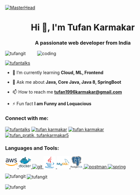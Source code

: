 [![MasterHead](https://developers.giphy.com/branch/master/static/api-512d36c09662682717108a38bbb5c57d.gif)](https://twitter.com/TufanTalks)
<h1 align="center">Hi 👋, I'm Tufan Karmakar</h1>
<h3 align="center">A passionate web developer from India</h3>
<img align="right" alt="coding" width="400" src="https://media.tenor.com/Li7HobCHqa0AAAAi/trial.gif">

<p align="left"> <img src="https://komarev.com/ghpvc/?username=tufangit&label=Profile%20views&color=0e75b6&style=flat" alt="tufangit" /> </p>

<p align="left"> <a href="https://twitter.com/tufantalks" target="blank"><img src="https://img.shields.io/twitter/follow/tufantalks?logo=twitter&style=for-the-badge" alt="tufantalks" /></a> </p>

- 🌱 I’m currently learning **Cloud, ML, Frontend**

- 💬 Ask me about **Java, Core Java, Java 8, SpringBoot**

- 📫 How to reach me **tufan1996karmakar@gmail.com**

- ⚡ Fun fact **I am Funny and Loquacious**

<h3 align="left">Connect with me:</h3>
<p align="left">
<a href="https://twitter.com/tufantalks" target="blank"><img align="center" src="https://raw.githubusercontent.com/rahuldkjain/github-profile-readme-generator/master/src/images/icons/Social/twitter.svg" alt="tufantalks" height="30" width="40" /></a>
<a href="https://linkedin.com/in/tufan karmakar" target="blank"><img align="center" src="https://raw.githubusercontent.com/rahuldkjain/github-profile-readme-generator/master/src/images/icons/Social/linked-in-alt.svg" alt="tufan karmakar" height="30" width="40" /></a>
<a href="https://fb.com/tufan karmakar" target="blank"><img align="center" src="https://raw.githubusercontent.com/rahuldkjain/github-profile-readme-generator/master/src/images/icons/Social/facebook.svg" alt="tufan karmakar" height="30" width="40" /></a>
<a href="https://instagram.com/tufan_pratik, tufankarmakar5" target="blank"><img align="center" src="https://raw.githubusercontent.com/rahuldkjain/github-profile-readme-generator/master/src/images/icons/Social/instagram.svg" alt="tufan_pratik, tufankarmakar5" height="30" width="40" /></a>
</p>

<h3 align="left">Languages and Tools:</h3>
<p align="left"> <a href="https://aws.amazon.com" target="_blank" rel="noreferrer"> <img src="https://raw.githubusercontent.com/devicons/devicon/master/icons/amazonwebservices/amazonwebservices-original-wordmark.svg" alt="aws" width="40" height="40"/> </a> <a href="https://www.docker.com/" target="_blank" rel="noreferrer"> <img src="https://raw.githubusercontent.com/devicons/devicon/master/icons/docker/docker-original-wordmark.svg" alt="docker" width="40" height="40"/> </a> <a href="https://git-scm.com/" target="_blank" rel="noreferrer"> <img src="https://www.vectorlogo.zone/logos/git-scm/git-scm-icon.svg" alt="git" width="40" height="40"/> </a> <a href="https://www.java.com" target="_blank" rel="noreferrer"> <img src="https://raw.githubusercontent.com/devicons/devicon/master/icons/java/java-original.svg" alt="java" width="40" height="40"/> </a> <a href="https://www.mysql.com/" target="_blank" rel="noreferrer"> <img src="https://raw.githubusercontent.com/devicons/devicon/master/icons/mysql/mysql-original-wordmark.svg" alt="mysql" width="40" height="40"/> </a> <a href="https://www.postgresql.org" target="_blank" rel="noreferrer"> <img src="https://raw.githubusercontent.com/devicons/devicon/master/icons/postgresql/postgresql-original-wordmark.svg" alt="postgresql" width="40" height="40"/> </a> <a href="https://postman.com" target="_blank" rel="noreferrer"> <img src="https://www.vectorlogo.zone/logos/getpostman/getpostman-icon.svg" alt="postman" width="40" height="40"/> </a> <a href="https://spring.io/" target="_blank" rel="noreferrer"> <img src="https://www.vectorlogo.zone/logos/springio/springio-icon.svg" alt="spring" width="40" height="40"/> </a> </p>

<p><img align="left" src="https://github-readme-stats.vercel.app/api/top-langs?username=tufangit&show_icons=true&locale=en&layout=compact" alt="tufangit" /></p>

<p>&nbsp;<img align="center" src="https://github-readme-stats.vercel.app/api?username=tufangit&show_icons=true&locale=en" alt="tufangit" /></p>

<p><img align="center" src="https://github-readme-streak-stats.herokuapp.com/?user=tufangit&" alt="tufangit" /></p>
